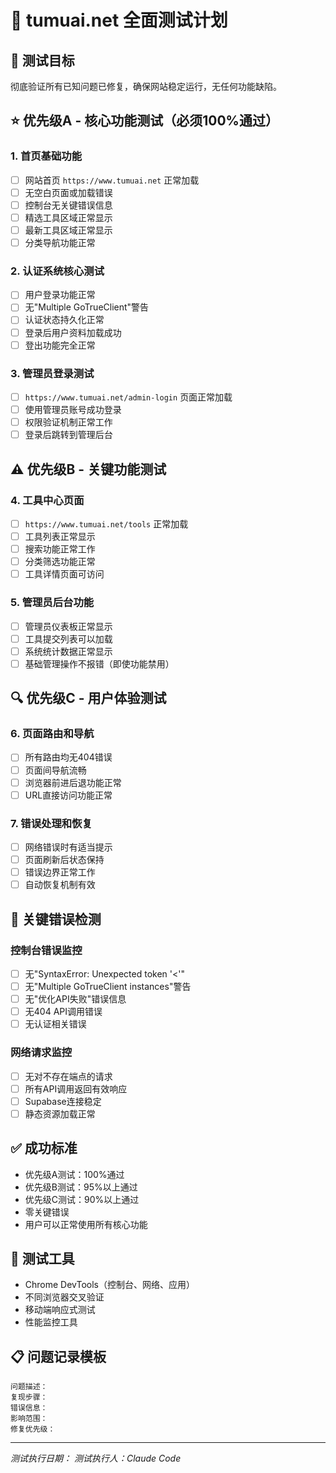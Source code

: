 # 🧪 tumuai.net 全面测试计划

## 🎯 测试目标
彻底验证所有已知问题已修复，确保网站稳定运行，无任何功能缺陷。

## ⭐ 优先级A - 核心功能测试（必须100%通过）

### 1. 首页基础功能
- [ ] 网站首页 `https://www.tumuai.net` 正常加载
- [ ] 无空白页面或加载错误
- [ ] 控制台无关键错误信息
- [ ] 精选工具区域正常显示
- [ ] 最新工具区域正常显示
- [ ] 分类导航功能正常

### 2. 认证系统核心测试
- [ ] 用户登录功能正常
- [ ] 无"Multiple GoTrueClient"警告
- [ ] 认证状态持久化正常
- [ ] 登录后用户资料加载成功
- [ ] 登出功能完全正常

### 3. 管理员登录测试
- [ ] `https://www.tumuai.net/admin-login` 页面正常加载
- [ ] 使用管理员账号成功登录
- [ ] 权限验证机制正常工作
- [ ] 登录后跳转到管理后台

## ⚠️ 优先级B - 关键功能测试

### 4. 工具中心页面
- [ ] `https://www.tumuai.net/tools` 正常加载
- [ ] 工具列表正常显示
- [ ] 搜索功能正常工作
- [ ] 分类筛选功能正常
- [ ] 工具详情页面可访问

### 5. 管理员后台功能
- [ ] 管理员仪表板正常显示
- [ ] 工具提交列表可以加载
- [ ] 系统统计数据正常显示
- [ ] 基础管理操作不报错（即使功能禁用）

## 🔍 优先级C - 用户体验测试

### 6. 页面路由和导航
- [ ] 所有路由均无404错误
- [ ] 页面间导航流畅
- [ ] 浏览器前进后退功能正常
- [ ] URL直接访问功能正常

### 7. 错误处理和恢复
- [ ] 网络错误时有适当提示
- [ ] 页面刷新后状态保持
- [ ] 错误边界正常工作
- [ ] 自动恢复机制有效

## 🚨 关键错误检测

### 控制台错误监控
- [ ] 无"SyntaxError: Unexpected token '<'"
- [ ] 无"Multiple GoTrueClient instances"警告  
- [ ] 无"优化API失败"错误信息
- [ ] 无404 API调用错误
- [ ] 无认证相关错误

### 网络请求监控
- [ ] 无对不存在端点的请求
- [ ] 所有API调用返回有效响应
- [ ] Supabase连接稳定
- [ ] 静态资源加载正常

## ✅ 成功标准
- 优先级A测试：100%通过
- 优先级B测试：95%以上通过  
- 优先级C测试：90%以上通过
- 零关键错误
- 用户可以正常使用所有核心功能

## 🔧 测试工具
- Chrome DevTools（控制台、网络、应用）
- 不同浏览器交叉验证
- 移动端响应式测试
- 性能监控工具

## 📋 问题记录模板
```
问题描述：
复现步骤：
错误信息：
影响范围：
修复优先级：
```

---
*测试执行日期：*
*测试执行人：Claude Code*